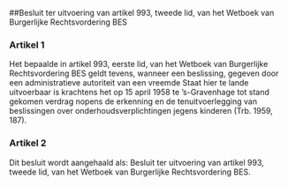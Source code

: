 <meta http-equiv='Content-Type' content='text/html; charset=utf-8' />

##Besluit ter uitvoering van artikel 993, tweede lid, van het Wetboek van Burgerlijke Rechtsvordering BES

### Artikel  1  

Het bepaalde in artikel 993, eerste lid, van het Wetboek van Burgerlijke Rechtsvordering BES geldt tevens, wanneer een beslissing, gegeven door een administratieve autoriteit van een vreemde Staat hier te lande uitvoerbaar is krachtens het op 15 april 1958 te ’s-Gravenhage tot stand gekomen verdrag nopens de erkenning en de tenuitvoerlegging van beslissingen over onderhoudsverplichtingen jegens kinderen (Trb. 1959, 187).  

### Artikel  2  

Dit besluit wordt aangehaald als: Besluit ter uitvoering van artikel 993, tweede lid, van het Wetboek van Burgerlijke Rechtsvordering BES.  
